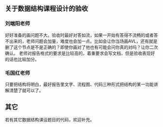 ## 关于数据结构课程设计的验收
### 刘端阳老师
好好准备的画问题不大。验收时最好对答如流，如果一开始有答得不流畅的或者答不出来的，老师问题会加量，难度也会加一点。比如会让你当场画AVL，还有就是删了这个节点是不是正确的？即使你画对了他也有可能会问你真的对吗？让你二次确认。
老师对报告格式的要求是比较高的，着重要求会写文档，但是验收表现好的话也比较加分。

### 毛国红老师
只要把结构将明白，最好报告里文字、流程图、代码三种形式把结构的某一功能讲解清楚了就可以了。

## 其它
若有其它数据结构课设题目的代码，欢迎补充。
